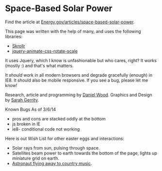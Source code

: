 # Space-Based Solar Power

Find the article at [Energy.gov/articles/space-based-solar-power](http://energy.gov/articles/space-based-solar-power).

This page was written with the help of many, and uses the following libraries:

 * [Skrollr](https://github.com/Prinzhorn/skrollr)
 * [jquery-animate-css-rotate-scale](https://github.com/zachstronaut/jquery-animate-css-rotate-scale)

It uses Jquery, which I know is unfashionable but who cares, right? It works (mostly :) and that's what matters.

It _should_ work in all modern browsers and degrade gracefully (enough) in IE8. It should also be mobile responsive. If you see a bug, please let me know!

Research, article and programming by [Daniel Wood](http://twitter.com/DanielPWWood).
Graphics and Design by [Sarah Gerrity](http://twitter.com/gurrity).

Known Bugs As of 3/6/14
 * pros and cons are stacked oddly at the bottom
 * js broken in IE
 * ie8- conditional code not working

Here is out Wish List for other easter eggs and interactions:
 * Solar rays from sun, pulsing through space.
 * Satellites beam power to earth towards the bottom of the page, lights up miniature grid on earth.
 * [Astronaut flying away to country music](http://www.youtube.com/watch?v=mdGfBL3rS4Q).
